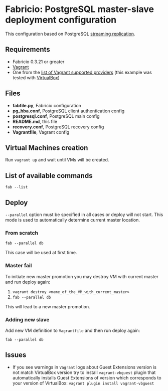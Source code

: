 # Fabricio: PostgreSQL master-slave deployment configuration

This configuration based on PostgreSQL [streaming replication](https://wiki.postgresql.org/wiki/Streaming_Replication).

## Requirements
* Fabricio 0.3.21 or greater
* [Vagrant](https://www.vagrantup.com)
* One from the [list of Vagrant supported providers](https://www.vagrantup.com/docs/providers/) (this example was tested with [VirtualBox](https://www.virtualbox.org/))

## Files
* __fabfile.py__, Fabricio configuration
* __pg_hba.conf__, PostgreSQL client authentication config
* __postgresql.conf__, PostgreSQL main config
* __README.md__, this file
* __recovery.conf__, PostgreSQL recovery config
* __Vagrantfile__, Vagrant config

## Virtual Machines creation

Run `vagrant up` and wait until VMs will be created.

## List of available commands

    fab --list

## Deploy

`--parallel` option must be specified in all cases or deploy will not start. This mode is used to automatically determine current master location.

### From scratch

    fab --parallel db
    
This case will be used at first time.
    
### Master fail

To initiate new master promotion you may destroy VM with current master and run deploy again:

1. `vagrant destroy <name_of_the_VM_with_current_master>`
2. `fab --parallel db`

This will lead to a new master promotion.

### Adding new slave

Add new VM definition to `Vagrantfile` and then run deploy again:

    fab --parallel db

## Issues

* If you see warnings in `Vagrant` logs about Guest Extensions version is not match VirtualBox version try to install `vagrant-vbguest` plugin that automatically installs Guest Extensions of version which corresponds to your version of VirtualBox: `vagrant plugin install vagrant-vbguest`
